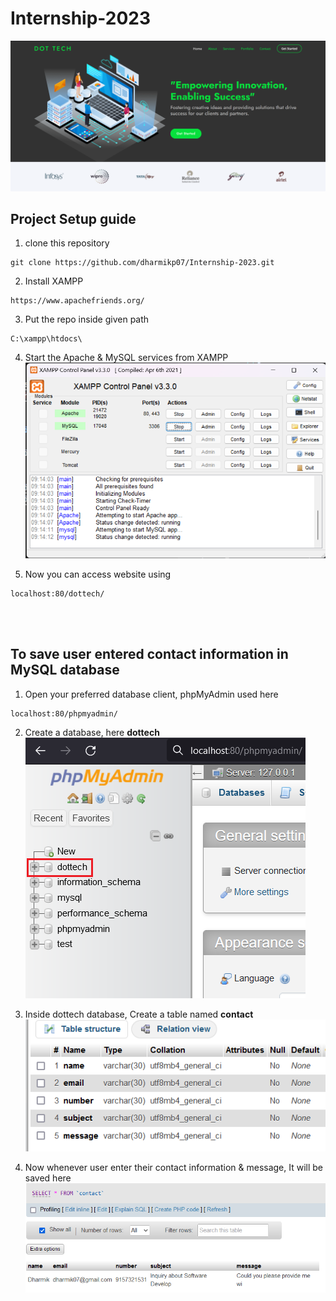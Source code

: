 # Internship-2023


![Screenshot-1](/assets/img/screenshots/Screenshot-1.png)


## Project Setup guide

1. clone this repository

```git
git clone https://github.com/dharmikp07/Internship-2023.git

```
2. Install XAMPP

```
https://www.apachefriends.org/
```
3. Put the repo inside given path
```
C:\xampp\htdocs\
```
4. Start the Apache & MySQL services from XAMPP
![Screenshot-2](/assets/img/screenshots/XAMPP_SS.png)

5. Now you can access website using 
```
localhost:80/dottech/
```
<br><br>

## To save user entered contact information in MySQL database

1. Open your preferred database client, phpMyAdmin used here
```
localhost:80/phpmyadmin/
``` 
2. Create a database, here **dottech**
   <br>
![Screenshot-3](/assets/img/screenshots/Database.png)

3. Inside dottech database, Create a table named **contact**
   <br>
![Screenshot-4](/assets/img/screenshots/table_structure.png)
4. Now whenever user enter their contact information & message, It will be saved here
   <br>
![Screenshot-5](/assets/img/screenshots/db_output.png)

